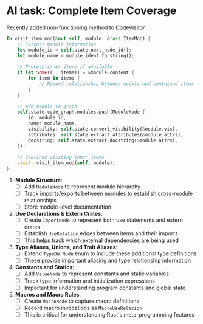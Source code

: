 
# AI task: Complete Item Coverage

Recently added non-functioning method to CodeVisitor
```rust
fn visit_item_mod(&mut self, module: &'ast ItemMod) {
    // Extract module information
    let module_id = self.state.next_node_id();
    let module_name = module.ident.to_string();
    
    // Process inner items if available
    if let Some((_, items)) = &module.content {
        for item in items {
            // Record relationship between module and contained items
        }
    }
    
    // Add module to graph
    self.state.code_graph.modules.push(ModuleNode {
        id: module_id,
        name: module_name,
        visibility: self.state.convert_visibility(&module.vis),
        attributes: self.state.extract_attributes(&module.attrs),
        docstring: self.state.extract_docstring(&module.attrs),
    });
    
    // Continue visiting inner items
    visit::visit_item_mod(self, module);
}
```

1. **Module Structure**:
   - [ ] Add `ModuleNode` to represent module hierarchy
   - [ ] Track imports/exports between modules to establish cross-module relationships
   - [ ] Store module-level documentation

2. **Use Declarations & Extern Crates**:
   - [ ] Create `ImportNode` to represent both use statements and extern crates
   - [ ] Establish `UseRelation` edges between items and their imports
   - [ ] This helps track which external dependencies are being used

3. **Type Aliases, Unions, and Trait Aliases**:
   - [ ] Extend `TypeDefNode` enum to include these additional type definitions
   - [ ] These provide important aliasing and type relationship information

4. **Constants and Statics**:
   - [ ] Add `ValueNode` to represent constants and static variables
   - [ ] Track type information and initialization expressions
   - [ ] Important for understanding program constants and global state

5. **Macros and Macro Rules**:
   - [ ] Create `MacroNode` to capture macro definitions
   - [ ] Record macro invocations as `MacroUseRelation`
   - [ ] This is critical for understanding Rust's meta-programming features
